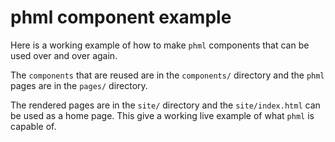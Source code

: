 # phml component example

Here is a working example of how to make `phml` components that can be used over and over again.

The `components` that are reused are in the `components/` directory and the `phml` pages are in the `pages/`
directory.

The rendered pages are in the `site/` directory and the `site/index.html` can be used as a home page.
This give a working live example of what `phml` is capable of.